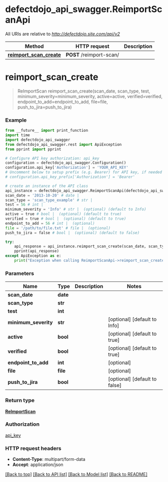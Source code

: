 # defectdojo_api_swagger.ReimportScanApi

All URIs are relative to *http://defectdojo.site.com/api/v2*

Method | HTTP request | Description
------------- | ------------- | -------------
[**reimport_scan_create**](ReimportScanApi.md#reimport_scan_create) | **POST** /reimport-scan/ | 


# **reimport_scan_create**
> ReImportScan reimport_scan_create(scan_date, scan_type, test, minimum_severity=minimum_severity, active=active, verified=verified, endpoint_to_add=endpoint_to_add, file=file, push_to_jira=push_to_jira)





### Example
```python
from __future__ import print_function
import time
import defectdojo_api_swagger
from defectdojo_api_swagger.rest import ApiException
from pprint import pprint

# Configure API key authorization: api_key
configuration = defectdojo_api_swagger.Configuration()
configuration.api_key['Authorization'] = 'YOUR_API_KEY'
# Uncomment below to setup prefix (e.g. Bearer) for API key, if needed
# configuration.api_key_prefix['Authorization'] = 'Bearer'

# create an instance of the API class
api_instance = defectdojo_api_swagger.ReimportScanApi(defectdojo_api_swagger.ApiClient(configuration))
scan_date = '2013-10-20' # date | 
scan_type = 'scan_type_example' # str | 
test = 56 # int | 
minimum_severity = 'Info' # str |  (optional) (default to Info)
active = true # bool |  (optional) (default to true)
verified = true # bool |  (optional) (default to true)
endpoint_to_add = 56 # int |  (optional)
file = '/path/to/file.txt' # file |  (optional)
push_to_jira = false # bool |  (optional) (default to false)

try:
    api_response = api_instance.reimport_scan_create(scan_date, scan_type, test, minimum_severity=minimum_severity, active=active, verified=verified, endpoint_to_add=endpoint_to_add, file=file, push_to_jira=push_to_jira)
    pprint(api_response)
except ApiException as e:
    print("Exception when calling ReimportScanApi->reimport_scan_create: %s\n" % e)
```

### Parameters

Name | Type | Description  | Notes
------------- | ------------- | ------------- | -------------
 **scan_date** | **date**|  | 
 **scan_type** | **str**|  | 
 **test** | **int**|  | 
 **minimum_severity** | **str**|  | [optional] [default to Info]
 **active** | **bool**|  | [optional] [default to true]
 **verified** | **bool**|  | [optional] [default to true]
 **endpoint_to_add** | **int**|  | [optional] 
 **file** | **file**|  | [optional] 
 **push_to_jira** | **bool**|  | [optional] [default to false]

### Return type

[**ReImportScan**](ReImportScan.md)

### Authorization

[api_key](../README.md#api_key)

### HTTP request headers

 - **Content-Type**: multipart/form-data
 - **Accept**: application/json

[[Back to top]](#) [[Back to API list]](../README.md#documentation-for-api-endpoints) [[Back to Model list]](../README.md#documentation-for-models) [[Back to README]](../README.md)

